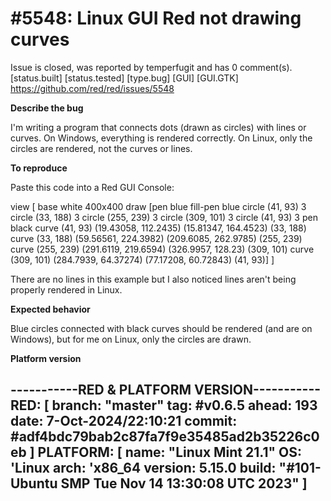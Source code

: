 
#5548: Linux GUI Red not drawing curves
================================================================================
Issue is closed, was reported by temperfugit and has 0 comment(s).
[status.built] [status.tested] [type.bug] [GUI] [GUI.GTK]
<https://github.com/red/red/issues/5548>

**Describe the bug**

I'm writing a program that connects dots (drawn as circles) with lines or curves.  On Windows, everything is rendered correctly.  On Linux, only the circles are rendered, not the curves or lines.

**To reproduce**

Paste this code into a Red GUI Console:

view [
base white 400x400 draw [pen blue fill-pen blue circle (41, 93) 3 circle (33, 188) 3 circle (255, 239) 3 circle (309, 101) 3 circle (41, 93) 3 pen black curve (41, 93) (19.43058, 112.2435) (15.81347, 164.4523) (33, 188) curve (33, 188) (59.56561, 224.3982) (209.6085, 262.9785) (255, 239) curve (255, 239) (291.6119, 219.6594) (326.9957, 128.23) (309, 101) curve (309, 101) (284.7939, 64.37274) (77.17208, 60.72843) (41, 93)]
]

There are no lines in this example but I also noticed lines aren't being properly rendered in Linux.

**Expected behavior**

Blue circles connected with black curves should be rendered (and are on Windows), but for me on Linux, only the circles are drawn.

**Platform version**

-----------RED & PLATFORM VERSION----------- 
RED: [ branch: "master" tag: #v0.6.5 ahead: 193 date: 7-Oct-2024/22:10:21 commit: #adf4bdc79bab2c87fa7f9e35485ad2b35226c0eb ]
PLATFORM: [ name: "Linux Mint 21.1" OS: 'Linux arch: 'x86_64 version: 5.15.0 build: "#101-Ubuntu SMP Tue Nov 14 13:30:08 UTC 2023" ]
--------------------------------------------


